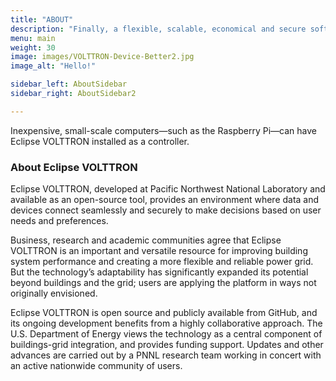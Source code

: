 ```yaml
---
title: "ABOUT"
description: "Finally, a flexible, scalable, economical and secure software platform to operate the Internet of Things!"
menu: main
weight: 30
image: images/VOLTTRON-Device-Better2.jpg
image_alt: "Hello!"

sidebar_left: AboutSidebar
sidebar_right: AboutSidebar2

---
```

Inexpensive, small-scale computers—such as the Raspberry Pi—can have Eclipse VOLTTRON installed as a controller.

### About Eclipse VOLTTRON
Eclipse VOLTTRON, developed at Pacific Northwest National Laboratory and available as an open-source tool, provides an environment where data and devices connect seamlessly and securely to make decisions based on user needs and preferences.

Business, research and academic communities agree that Eclipse VOLTTRON is an important and versatile resource for improving building system performance and creating a more flexible and reliable power grid. But the technology’s adaptability has significantly expanded its potential beyond buildings and the grid; users are applying the platform in ways not originally envisioned.

Eclipse VOLTTRON is open source and publicly available from GitHub, and its ongoing development benefits from a highly collaborative approach. The U.S. Department of Energy views the technology as a central component of buildings-grid integration, and provides funding support. Updates and other advances are carried out by a PNNL research team working in concert with an active nationwide community of users.